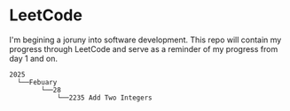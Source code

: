 # LeetCode

I'm begining a joruny into software development.
This repo will contain my progress through LeetCode and serve as a reminder of my progress from day 1 and on.

```
2025
  └──Febuary
        └──28
            └──2235 Add Two Integers
```
